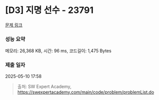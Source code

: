 # [D3] 지명 선수 - 23791 

[문제 링크](https://swexpertacademy.com/main/code/problem/problemDetail.do?contestProbId=AZU2weVqkoPHBIRK) 

### 성능 요약

메모리: 26,368 KB, 시간: 96 ms, 코드길이: 1,475 Bytes

### 제출 일자

2025-05-10 17:58



> 출처: SW Expert Academy, https://swexpertacademy.com/main/code/problem/problemList.do